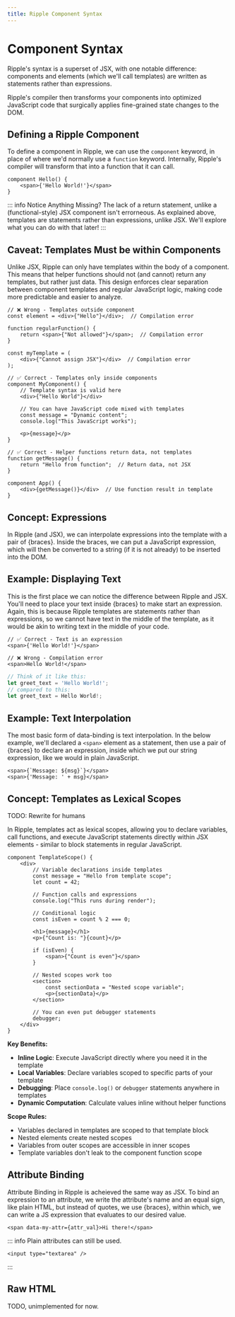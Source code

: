 ```yaml
---
title: Ripple Component Syntax
---
```


# Component Syntax

Ripple's syntax is a superset of JSX, with one notable difference: components
and elements (which we'll call templates) are written as statements rather than
expressions.

Ripple's compiler then transforms your components into optimized JavaScript code
that surgically applies fine-grained state changes to the DOM.

## Defining a Ripple Component

To define a component in Ripple, we can use the `component` keyword, in place of
where we'd normally use a `function` keyword. Internally, Ripple's compiler will
transform that into a function that it can call.

```ripple
component Hello() {
	<span>{'Hello World!'}</span>
}
```

::: info Notice Anything Missing?
The lack of a return statement, unlike a (functional-style) JSX component isn't
errorneous. As explained above, templates are statements rather than expressions,
unlike JSX. We'll explore what you can do with that later!
:::

## Caveat: Templates Must be within Components

Unlike JSX, Ripple can only have templates within the body of a component.
This means that helper functions should not (and cannot) return any templates,
but rather just data. This design enforces clear separation between component
templates and regular JavaScript logic, making code more predictable and easier
to analyze.

```ripple
// ❌ Wrong - Templates outside component
const element = <div>{"Hello"}</div>;  // Compilation error

function regularFunction() {
	return <span>{"Not allowed"}</span>;  // Compilation error
}

const myTemplate = (
	<div>{"Cannot assign JSX"}</div>  // Compilation error
);

// ✅ Correct - Templates only inside components
component MyComponent() {
	// Template syntax is valid here
	<div>{"Hello World"}</div>

	// You can have JavaScript code mixed with templates
	const message = "Dynamic content";
	console.log("This JavaScript works");

	<p>{message}</p>
}

// ✅ Correct - Helper functions return data, not templates
function getMessage() {
	return "Hello from function";  // Return data, not JSX
}

component App() {
	<div>{getMessage()}</div>  // Use function result in template
}
```

## Concept: Expressions

In Ripple (and JSX), we can interpolate expressions into the template with a
pair of {braces}. Inside the braces, we can put a JavaScript expression, which
will then be converted to a string (if it is not already) to be inserted into
the DOM.

## Example: Displaying Text

This is the first place we can notice the difference between Ripple and JSX.
You'll need to place your text inside {braces} to make start an expression.
Again, this is because Ripple templates are statements rather than expressions,
so we cannot have text in the middle of the template, as it would be akin to
writing text in the middle of your code.

```ripple
// ✅ Correct - Text is an expression
<span>{'Hello World!'}</span>

// ❌ Wrong - Compilation error
<span>Hello World!</span>
```
```js
// Think of it like this:
let greet_text = 'Hello World!';
// compared to this:
let greet_text = Hello World!;
```

## Example: Text Interpolation

The most basic form of data-binding is text interpolation. In the below example,
we'll declared a `<span>` element as a statement, then use a pair of {braces} to
declare an expression, inside which we put our string expression, like we would
in plain JavaScript.

```ripple
<span>{`Message: ${msg}`}</span>
<span>{'Message: ' + msg}</span>
```

## Concept: Templates as Lexical Scopes

TODO: Rewrite for humans

In Ripple, templates act as lexical scopes, allowing you to declare variables,
call functions, and execute JavaScript statements directly within JSX elements -
similar to block statements in regular JavaScript.

```ripple
component TemplateScope() {
	<div>
		// Variable declarations inside templates
		const message = "Hello from template scope";
		let count = 42;

		// Function calls and expressions
		console.log("This runs during render");

		// Conditional logic
		const isEven = count % 2 === 0;

		<h1>{message}</h1>
		<p>{"Count is: "}{count}</p>

		if (isEven) {
			<span>{"Count is even"}</span>
		}

		// Nested scopes work too
		<section>
			const sectionData = "Nested scope variable";
			<p>{sectionData}</p>
		</section>

		// You can even put debugger statements
		debugger;
	</div>
}
```

**Key Benefits:**
- **Inline Logic**: Execute JavaScript directly where you need it in the template
- **Local Variables**: Declare variables scoped to specific parts of your template
- **Debugging**: Place `console.log()` or `debugger` statements anywhere in templates
- **Dynamic Computation**: Calculate values inline without helper functions

**Scope Rules:**
- Variables declared in templates are scoped to that template block
- Nested elements create nested scopes
- Variables from outer scopes are accessible in inner scopes
- Template variables don't leak to the component function scope

## Attribute Binding

Attribute Binding in Ripple is acheieved the same way as JSX. To bind an
expression to an attribute, we write the attribute's name and an equal sign,
like plain HTML, but instead of quotes, we use {braces}, within which, we can
write a JS expression that evaluates to our desired value.

```ripple
<span data-my-attr={attr_val}>Hi there!</span>
```

::: info
Plain attributes can still be used.
```ripple
<input type="textarea" />
```
:::

## Raw HTML

TODO, unimplemented for now.
